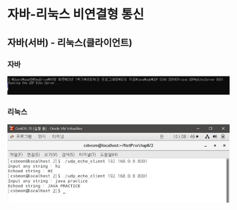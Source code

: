 # 자바-리눅스 비연결형 통신
## 자바(서버) - 리눅스(클라이언트)
### 자바
![1](/img5/javaudp_server.JPG)
### 리눅스
![1](/img5/linuxudp_client.JPG)
